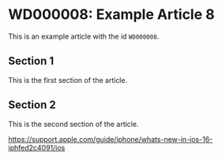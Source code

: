 # WD000008: Example Article 8

This is an example article with the id `WD000008`.

## Section 1

This is the first section of the article.

## Section 2

This is the second section of the article.

https://support.apple.com/guide/iphone/whats-new-in-ios-16-iphfed2c4091/ios
